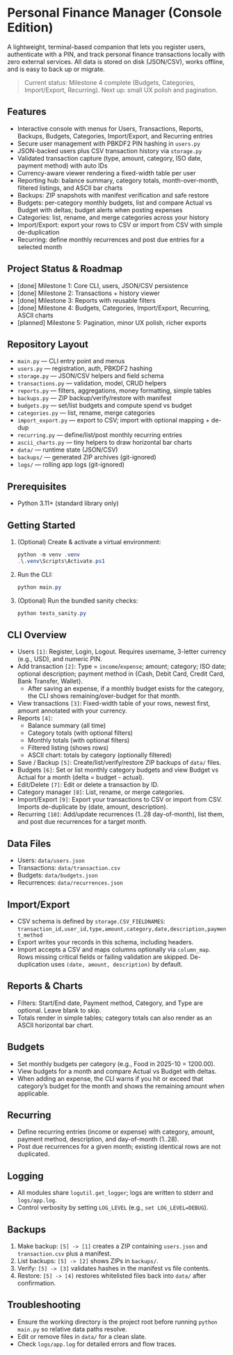 # Personal Finance Manager (Console Edition)

A lightweight, terminal-based companion that lets you register users, authenticate with a PIN, and track personal finance transactions locally with zero external services. All data is stored on disk (JSON/CSV), works offline, and is easy to back up or migrate.

> Current status: Milestone 4 complete (Budgets, Categories, Import/Export, Recurring). Next up: small UX polish and pagination.

## Features
- Interactive console with menus for Users, Transactions, Reports, Backups, Budgets, Categories, Import/Export, and Recurring entries
- Secure user management with PBKDF2 PIN hashing in `users.py`
- JSON-backed users plus CSV transaction history via `storage.py`
- Validated transaction capture (type, amount, category, ISO date, payment method) with auto IDs
- Currency-aware viewer rendering a fixed-width table per user
- Reporting hub: balance summary, category totals, month-over-month, filtered listings, and ASCII bar charts
- Backups: ZIP snapshots with manifest verification and safe restore
- Budgets: per-category monthly budgets, list and compare Actual vs Budget with deltas; budget alerts when posting expenses
- Categories: list, rename, and merge categories across your history
- Import/Export: export your rows to CSV or import from CSV with simple de-duplication
- Recurring: define monthly recurrences and post due entries for a selected month

## Project Status & Roadmap
- [done] Milestone 1: Core CLI, users, JSON/CSV persistence
- [done] Milestone 2: Transactions + history viewer
- [done] Milestone 3: Reports with reusable filters
- [done] Milestone 4: Budgets, Categories, Import/Export, Recurring, ASCII charts
- [planned] Milestone 5: Pagination, minor UX polish, richer exports

## Repository Layout
- `main.py` — CLI entry point and menus
- `users.py` — registration, auth, PBKDF2 hashing
- `storage.py` — JSON/CSV helpers and field schema
- `transactions.py` — validation, model, CRUD helpers
- `reports.py` — filters, aggregations, money formatting, simple tables
- `backups.py` — ZIP backup/verify/restore with manifest
- `budgets.py` — set/list budgets and compute spend vs budget
- `categories.py` — list, rename, merge categories
- `import_export.py` — export to CSV; import with optional mapping + de-dup
- `recurring.py` — define/list/post monthly recurring entries
- `ascii_charts.py` — tiny helpers to draw horizontal bar charts
- `data/` — runtime state (JSON/CSV)
- `backups/` — generated ZIP archives (git-ignored)
- `logs/` — rolling app logs (git-ignored)

## Prerequisites
- Python 3.11+ (standard library only)

## Getting Started
1. (Optional) Create & activate a virtual environment:
   ```powershell
   python -m venv .venv
   .\.venv\Scripts\Activate.ps1
   ```
2. Run the CLI:
   ```powershell
   python main.py
   ```
3. (Optional) Run the bundled sanity checks:
   ```powershell
   python tests_sanity.py
   ```

## CLI Overview
- Users `[1]`: Register, Login, Logout. Requires username, 3-letter currency (e.g., USD), and numeric PIN.
- Add transaction `[2]`: Type = `income`/`expense`; amount; category; ISO date; optional description; payment method in {Cash, Debit Card, Credit Card, Bank Transfer, Wallet}.
  - After saving an expense, if a monthly budget exists for the category, the CLI shows remaining/over-budget for that month.
- View transactions `[3]`: Fixed-width table of your rows, newest first, amount annotated with your currency.
- Reports `[4]`:
  - Balance summary (all time)
  - Category totals (with optional filters)
  - Monthly totals (with optional filters)
  - Filtered listing (shows rows)
  - ASCII chart: totals by category (optionally filtered)
- Save / Backup `[5]`: Create/list/verify/restore ZIP backups of `data/` files.
- Budgets `[6]`: Set or list monthly category budgets and view Budget vs Actual for a month (delta = budget - actual).
- Edit/Delete `[7]`: Edit or delete a transaction by ID.
- Category manager `[8]`: List, rename, or merge categories.
- Import/Export `[9]`: Export your transactions to CSV or import from CSV. Imports de-duplicate by (date, amount, description).
- Recurring `[10]`: Add/update recurrences (1..28 day-of-month), list them, and post due recurrences for a target month.

## Data Files
- Users: `data/users.json`
- Transactions: `data/transaction.csv`
- Budgets: `data/budgets.json`
- Recurrences: `data/recurrences.json`

## Import/Export
- CSV schema is defined by `storage.CSV_FIELDNAMES`:
  `transaction_id,user_id,type,amount,category,date,description,payment_method`
- Export writes your records in this schema, including headers.
- Import accepts a CSV and maps columns optionally via `column_map`. Rows missing critical fields or failing validation are skipped. De-duplication uses `(date, amount, description)` by default.

## Reports & Charts
- Filters: Start/End date, Payment method, Category, and Type are optional. Leave blank to skip.
- Totals render in simple tables; category totals can also render as an ASCII horizontal bar chart.

## Budgets
- Set monthly budgets per category (e.g., Food in 2025-10 = 1200.00).
- View budgets for a month and compare Actual vs Budget with deltas.
- When adding an expense, the CLI warns if you hit or exceed that category’s budget for the month and shows the remaining amount when applicable.

## Recurring
- Define recurring entries (income or expense) with category, amount, payment method, description, and day-of-month (1..28).
- Post due recurrences for a given month; existing identical rows are not duplicated.

## Logging
- All modules share `logutil.get_logger`; logs are written to stderr and `logs/app.log`.
- Control verbosity by setting `LOG_LEVEL` (e.g., `set LOG_LEVEL=DEBUG`).

## Backups
1. Make backup: `[5] -> [1]` creates a ZIP containing `users.json` and `transaction.csv` plus a manifest.
2. List backups: `[5] -> [2]` shows ZIPs in `backups/`.
3. Verify: `[5] -> [3]` validates hashes in the manifest vs file contents.
4. Restore: `[5] -> [4]` restores whitelisted files back into `data/` after confirmation.

## Troubleshooting
- Ensure the working directory is the project root before running `python main.py` so relative data paths resolve.
- Edit or remove files in `data/` for a clean slate.
- Check `logs/app.log` for detailed errors and flow traces.

